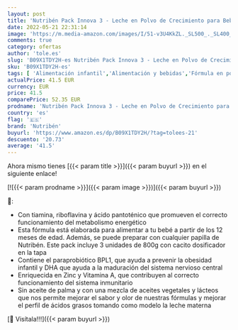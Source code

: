 ```yaml
---
layout: post
title: 'Nutribén Pack Innova 3 - Leche en Polvo de Crecimiento para Bebés - a partir de 12 meses - 3 x 800g con Cacito Dosificador Incluído  Variado'
date: 2022-05-21 22:31:14
image: 'https://m.media-amazon.com/images/I/51-v3U4KkZL._SL500_._SL400_.jpg'
comments: true
category: ofertas
author: 'tole.es'
slug: 'B09X1TDY2H-es Nutribén Pack Innova 3 - Leche en Polvo de Crecimiento...'
sku: 'B09X1TDY2H-es'
tags: [ 'Alimentación infantil','Alimentación y bebidas','Fórmula en polvo para bebés','Fórmula para bebés y niños pequeños','bebés','nutribén','🇪🇸', ]
actualPrice: 41.5 EUR
currency: EUR
price: 41.5
comparePrice: 52.35 EUR
prodname: 'Nutribén Pack Innova 3 - Leche en Polvo de Crecimiento para Bebés - a partir de 12 meses - 3 x 800g con Cacito Dosificador Incluído  Variado'
country: 'es'
flag: '🇪🇸'
brand: 'Nutribén'
buyurl: 'https://www.amazon.es/dp/B09X1TDY2H/?tag=tolees-21'
descuento: '20.73'
average: '41.5'
---
```


Ahora mismo tienes [{{< param title >}}]({{< param buyurl >}}) en el siguiente enlace!

[![{{< param prodname >}}]({{< param image >}})]({{< param buyurl >}})

🔎:

- Con tiamina, riboflavina y ácido pantoténico que promueven el correcto funcionamiento del metabolismo energético
- Esta fórmula está elaborada para alimentar a tu bebé a partir de los 12 meses de edad. Además, se puede preparar con cualquier papilla de Nutribén. Este pack incluye 3 unidades de 800g con cacito dosificador en la tapa
- Contiene el paraprobiótico BPL1, que ayuda a prevenir la obesidad infantil y DHA que ayuda a la maduración del sistema nervioso central
- Enriquecida en Zinc y Vitamina A, que contribuyen al correcto funcionamiento del sistema inmunitario
- Sin aceite de palma y con una mezcla de aceites vegetales y lácteos que nos permite mejorar el sabor y olor de nuestras fórmulas y mejorar el perfil de ácidos grasos tomando como modelo la leche materna

[🛒 Visítala!!!]({{< param buyurl >}})
